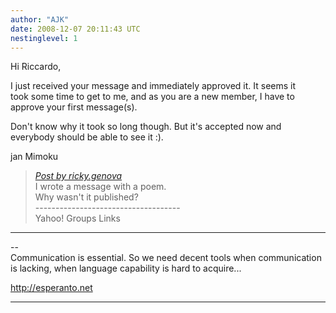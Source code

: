 ```yaml
---
author: "AJK"
date: 2008-12-07 20:11:43 UTC
nestinglevel: 1
---
```

Hi Riccardo,  
  
I just received your message and immediately approved it. It seems it  
took some time to get to me, and as you are a new member, I have to  
approve your first message(s).  
  
Don't know why it took so long though. But it's accepted now and  
everybody should be able to see it :).  
  
jan Mimoku  

> [_Post by ricky.genova_](/3QmNUGOU/poem#post1)  
> I wrote a message with a poem.  
> Why wasn't it published?  
> \------------------------------------  
> Yahoo! Groups Links  
> 

***

\--  
Communication is essential. So we need decent tools when communication  
is lacking, when language capability is hard to acquire...  
  
http://esperanto.net  


***